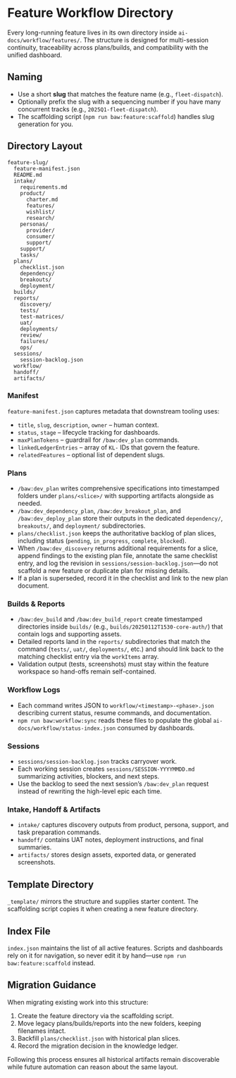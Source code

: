 # Feature Workflow Directory

Every long-running feature lives in its own directory inside `ai-docs/workflow/features/`. The structure is designed for multi-session continuity, traceability across plans/builds, and compatibility with the unified dashboard.

## Naming

- Use a short **slug** that matches the feature name (e.g., `fleet-dispatch`).
- Optionally prefix the slug with a sequencing number if you have many concurrent tracks (e.g., `2025Q1-fleet-dispatch`).
- The scaffolding script (`npm run baw:feature:scaffold`) handles slug generation for you.

## Directory Layout

```
feature-slug/
  feature-manifest.json
  README.md
  intake/
    requirements.md
    product/
      charter.md
      features/
      wishlist/
      research/
    personas/
      provider/
      consumer/
      support/
    support/
    tasks/
  plans/
    checklist.json
    dependency/
    breakouts/
    deployment/
  builds/
  reports/
    discovery/
    tests/
    test-matrices/
    uat/
    deployments/
    review/
    failures/
    ops/
  sessions/
    session-backlog.json
  workflow/
  handoff/
  artifacts/
```

### Manifest

`feature-manifest.json` captures metadata that downstream tooling uses:

- `title`, `slug`, `description`, `owner` – human context.
- `status`, `stage` – lifecycle tracking for dashboards.
- `maxPlanTokens` – guardrail for `/baw:dev_plan` commands.
- `linkedLedgerEntries` – array of `KL-` IDs that govern the feature.
- `relatedFeatures` – optional list of dependent slugs.

### Plans

- `/baw:dev_plan` writes comprehensive specifications into timestamped folders under `plans/<slice>/` with supporting artifacts alongside as needed.
- `/baw:dev_dependency_plan`, `/baw:dev_breakout_plan`, and `/baw:dev_deploy_plan` store their outputs in the dedicated `dependency/`, `breakouts/`, and `deployment/` subdirectories.
- `plans/checklist.json` keeps the authoritative backlog of plan slices, including status (`pending`, `in_progress`, `complete`, `blocked`).
- When `/baw:dev_discovery` returns additional requirements for a slice, append findings to the existing plan file, annotate the same checklist entry, and log the revision in `sessions/session-backlog.json`—do not scaffold a new feature or duplicate plan for missing details.
- If a plan is superseded, record it in the checklist and link to the new plan document.

### Builds & Reports

- `/baw:dev_build` and `/baw:dev_build_report` create timestamped directories inside `builds/` (e.g., `builds/20250112T1530-core-auth/`) that contain logs and supporting assets.
- Detailed reports land in the `reports/` subdirectories that match the command (`tests/`, `uat/`, `deployments/`, etc.) and should link back to the matching checklist entry via the `workItems` array.
- Validation output (tests, screenshots) must stay within the feature workspace so hand-offs remain self-contained.

### Workflow Logs

- Each command writes JSON to `workflow/<timestamp>-<phase>.json` describing current status, resume commands, and documentation.
- `npm run baw:workflow:sync` reads these files to populate the global `ai-docs/workflow/status-index.json` consumed by dashboards.

### Sessions

- `sessions/session-backlog.json` tracks carryover work.
- Each working session creates `sessions/SESSION-YYYYMMDD.md` summarizing activities, blockers, and next steps.
- Use the backlog to seed the next session’s `/baw:dev_plan` request instead of rewriting the high-level epic each time.

### Intake, Handoff & Artifacts

- `intake/` captures discovery outputs from product, persona, support, and task preparation commands.
- `handoff/` contains UAT notes, deployment instructions, and final summaries.
- `artifacts/` stores design assets, exported data, or generated screenshots.

## Template Directory

`_template/` mirrors the structure and supplies starter content. The scaffolding script copies it when creating a new feature directory.

## Index File

`index.json` maintains the list of all active features. Scripts and dashboards rely on it for navigation, so never edit it by hand—use `npm run baw:feature:scaffold` instead.

## Migration Guidance

When migrating existing work into this structure:

1. Create the feature directory via the scaffolding script.
2. Move legacy plans/builds/reports into the new folders, keeping filenames intact.
3. Backfill `plans/checklist.json` with historical plan slices.
4. Record the migration decision in the knowledge ledger.

Following this process ensures all historical artifacts remain discoverable while future automation can reason about the same layout.

